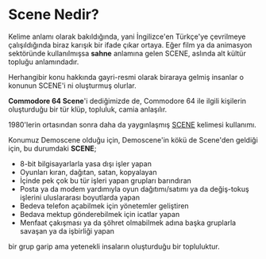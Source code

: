 # Scene Nedir?

Kelime anlamı olarak bakıldığında, yani İngilizce'en Türkçe'ye çevrilmeye çalışıldığında biraz karışık bir ifade çıkar ortaya. Eğer film ya da animasyon sektöründe kullanılmışsa **sahne** anlamına gelen SCENE, aslında alt kültür topluğu anlamındadır.

Herhangibir konu hakkında gayri-resmi olarak biraraya gelmiş insanlar o konunun SCENE'i ni oluşturmuş olurlar.

**Commodore 64 Scene**'i dediğimizde de, Commodore 64 ile ilgili kişilerin oluşturduğu bir tür klüp, topluluk, camia anlaşılır.

1980'lerin ortasından sonra daha da yaygınlaşmış [SCENE][1] kelimesi kullanımı.

Konumuz Demoscene olduğu için, Demoscene'in kökü de Scene'den geldiği için, bu durumdaki **SCENE**;

* 8-bit bilgisayarlarla yasa dışı işler yapan
* Oyunları kıran, dağıtan, satan, kopyalayan
* İçinde pek çok bu tür işleri yapan grupları barındıran
* Posta ya da modem yardımıyla oyun dağıtımı/satımı ya da değiş-tokuş işlerini uluslararası boyutlarda yapan
* Bedeva telefon açabilmek için yönetemler geliştiren
* Bedava mektup gönderebilmek için icatlar yapan
* Menfaat çakışması ya da şöhret olmabilmek adına başka gruplarla savaşan ya da işbirliği yapan

bir grup garip ama yetenekli insaların oluşturduğu bir topluluktur.


[1]: https://en.wikipedia.org/wiki/Scene_(subculture)
